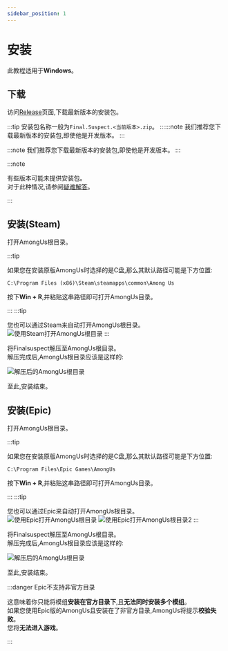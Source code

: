 ```yaml
---
sidebar_position: 1
---
```


# 安装

此教程适用于**Windows**。

## 下载

访问[Release](https://github.com/XtremeWave/FinalSuspect/releases)页面,下载最新版本的安装包。

:::tip 安装包名称一般为`Final.Suspect.<当前版本>.zip`。
::::::note 我们推荐您下载最新版本的安装包,即使他是开发版本。
:::

:::note 我们推荐您下载最新版本的安装包,即使他是开发版本。
:::

:::note

有些版本可能未提供安装包。\
对于此种情况,请参阅[疑难解答](../FAQ#最新版本没有安装包我该如何安装)。

:::

## 安装(Steam)

打开AmongUs根目录。

:::tip

如果您在安装原版AmongUs时选择的是C盘,那么其默认路径可能是下方位置:

```
C:\Program Files (x86)\Steam\steamapps\common\Among Us
```

按下**Win + R**,并粘贴这串路径即可打开AmongUs目录。

:::
:::tip

您也可以通过Steam来自动打开AmongUs根目录。
![使用Steam打开AmongUs根目录](https://api.xtreme.net.cn/Docs/FinalSuspect/Guide/OpenAmongUsWithSteam.png)
:::

将Finalsuspect解压至AmongUs根目录。\
解压完成后,AmongUs根目录应该是这样的:

![解压后的AmongUs根目录](https://api.xtreme.net.cn/Docs/FinalSuspect/Guide/SteamUnzip.png)

至此,安装结束。

## 安装(Epic)

打开AmongUs根目录。

:::tip

如果您在安装原版AmongUs时选择的是C盘,那么其默认路径可能是下方位置:

```
C:\Program Files\Epic Games\AmongUs
```

按下**Win + R**,并粘贴这串路径即可打开AmongUs目录。

:::
:::tip

您也可以通过Epic来自动打开AmongUs根目录。
![使用Epic打开AmongUs根目录](https://api.xtreme.net.cn/Docs/FinalSuspect/Guide/OpenAmongWithEpic.png)
![使用Epic打开AmongUs根目录2](https://api.xtreme.net.cn/Docs/FinalSuspect/Guide/OpenAmongWithEpic2.png)
:::

将Finalsuspect解压至AmongUs根目录。\
解压完成后,AmongUs根目录应该是这样的:

![解压后的AmongUs根目录](https://api.xtreme.net.cn/Docs/FinalSuspect/Guide/EpicUnzip.png)

至此,安装结束。

:::danger Epic不支持非官方目录

这意味着你只能将模组**安装在官方目录下**,且**无法同时安装多个模组**。\
如果您使用Epic版的AmongUs且安装在了非官方目录,AmongUs将提示**校验失败**。\
您将**无法进入游戏**。

:::